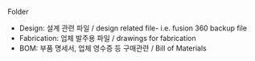Folder  
 - Design: 설계 관련 파일 / design related file- i.e. fusion 360 backup file
 - Fabrication: 업체 발주용 파일 / drawings for fabrication 
 - BOM: 부품 명세서, 업체 영수증 등 구매관련 / Bill of Materials